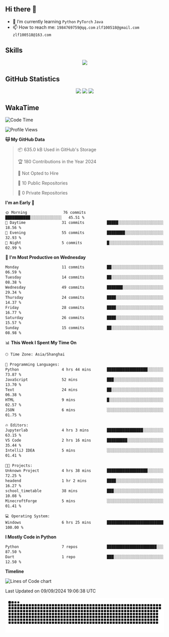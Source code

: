 ## Hi there 👋

- 🌱 I’m currently learning `Python` `PyTorch` `Java`
- 📫 How to reach me: `1984769759@qq.com` `zlf100518@gmail.com` `zlf100518@163.com`

## Skills
<div align="center"> <img src="https://skillicons.dev/icons?i=python,linux,git,github,html,css,js" /> </div>

## GitHub Statistics

<div align="center">
  <img src="https://github-readme-stats.vercel.app/api?username=mrcchenfeng&show_icons=true&theme=tokyonight" />
  <img src="https://github-readme-stats.vercel.app/api/top-langs/?username=mrcchenfeng&show_icons=true&theme=tokyonight" />
  <img src="https://github-readme-activity-graph.vercel.app/graph?username=mrcchenfeng&theme=xcode" />
</div>

## WakaTime

<!--START_SECTION:waka-->
![Code Time](http://img.shields.io/badge/Code%20Time-85%20hrs%2042%20mins-blue)

![Profile Views](http://img.shields.io/badge/Profile%20Views-2-blue)

**🐱 My GitHub Data** 

> 📦 635.0 kB Used in GitHub's Storage 
 > 
> 🏆 180 Contributions in the Year 2024
 > 
> 🚫 Not Opted to Hire
 > 
> 📜 10 Public Repositories 
 > 
> 🔑 0 Private Repositories 
 > 
**I'm an Early 🐤** 

```text
🌞 Morning                76 commits          ███████████░░░░░░░░░░░░░░   45.51 % 
🌆 Daytime                31 commits          █████░░░░░░░░░░░░░░░░░░░░   18.56 % 
🌃 Evening                55 commits          ████████░░░░░░░░░░░░░░░░░   32.93 % 
🌙 Night                  5 commits           █░░░░░░░░░░░░░░░░░░░░░░░░   02.99 % 
```
📅 **I'm Most Productive on Wednesday** 

```text
Monday                   11 commits          ██░░░░░░░░░░░░░░░░░░░░░░░   06.59 % 
Tuesday                  14 commits          ██░░░░░░░░░░░░░░░░░░░░░░░   08.38 % 
Wednesday                49 commits          ███████░░░░░░░░░░░░░░░░░░   29.34 % 
Thursday                 24 commits          ████░░░░░░░░░░░░░░░░░░░░░   14.37 % 
Friday                   28 commits          ████░░░░░░░░░░░░░░░░░░░░░   16.77 % 
Saturday                 26 commits          ████░░░░░░░░░░░░░░░░░░░░░   15.57 % 
Sunday                   15 commits          ██░░░░░░░░░░░░░░░░░░░░░░░   08.98 % 
```


📊 **This Week I Spent My Time On** 

```text
🕑︎ Time Zone: Asia/Shanghai

💬 Programming Languages: 
Python                   4 hrs 44 mins       ██████████████████░░░░░░░   73.87 % 
JavaScript               52 mins             ███░░░░░░░░░░░░░░░░░░░░░░   13.70 % 
Text                     24 mins             ██░░░░░░░░░░░░░░░░░░░░░░░   06.38 % 
HTML                     9 mins              █░░░░░░░░░░░░░░░░░░░░░░░░   02.57 % 
JSON                     6 mins              ░░░░░░░░░░░░░░░░░░░░░░░░░   01.75 % 

🔥 Editors: 
Jupyterlab               4 hrs 3 mins        ████████████████░░░░░░░░░   63.15 % 
VS Code                  2 hrs 16 mins       █████████░░░░░░░░░░░░░░░░   35.44 % 
IntelliJ IDEA            5 mins              ░░░░░░░░░░░░░░░░░░░░░░░░░   01.41 % 

🐱‍💻 Projects: 
Unknown Project          4 hrs 38 mins       ██████████████████░░░░░░░   72.25 % 
headend                  1 hr 2 mins         ████░░░░░░░░░░░░░░░░░░░░░   16.27 % 
school_timetable         38 mins             ███░░░░░░░░░░░░░░░░░░░░░░   10.08 % 
MinecroftForge           5 mins              ░░░░░░░░░░░░░░░░░░░░░░░░░   01.41 % 

💻 Operating System: 
Windows                  6 hrs 25 mins       █████████████████████████   100.00 % 
```

**I Mostly Code in Python** 

```text
Python                   7 repos             ██████████████████████░░░   87.50 % 
Dart                     1 repo              ███░░░░░░░░░░░░░░░░░░░░░░   12.50 % 
```



**Timeline**

![Lines of Code chart](https://raw.githubusercontent.com/mrcchenfeng/mrcchenfeng/main/assets/bar_graph.png)


 Last Updated on 09/09/2024 19:06:38 UTC
<!--END_SECTION:waka-->

<div align="center"><img src="./assets/github-snake-dark.svg" /></div>
